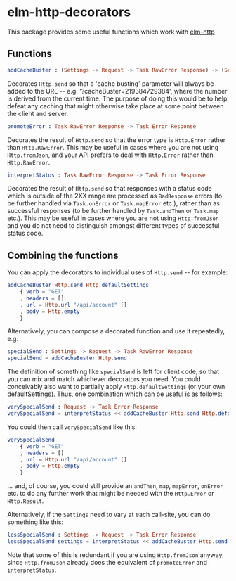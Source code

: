 # elm-http-decorators

This package provides some useful functions which work with
[elm-http](https://github.com/evancz/elm-http)

## Functions

```elm
addCacheBuster : (Settings -> Request -> Task RawError Response) -> (Settings -> Request -> Task RawError Response)
```

Decorates `Http.send` so that a 'cache busting' parameter will always be
added to the URL -- e.g. '?cacheBuster=219384729384', where the number is
derived from the current time.  The purpose of doing this would be to help
defeat any caching that might otherwise take place at some point between the
client and server.

```elm
promoteError : Task RawError Response -> Task Error Response
```

Decorates the result of `Http.send` so that the error type is `Http.Error`
rather than `Http.RawError`. This may be useful in cases where you are not
using `Http.fromJson`, and your API prefers to deal with `Http.Error` rather
than `Http.RawError`.

```elm
interpretStatus : Task RawError Response -> Task Error Response
```

Decorates the result of `Http.send` so that responses with a status code
which is outside of the 2XX range are processed as `BadResponse` errors (to be
further handled via `Task.onError` or `Task.mapError` etc.), rather than as
successful responses (to be further handled by `Task.andThen` or `Task.map`
etc.).  This may be useful in cases where you are not using `Http.fromJson` and
you do not need to distinguish amongst different types of successful status
code.

## Combining the functions

You can apply the decorators to individual uses of `Http.send` -- for example:

```elm
addCacheBuster Http.send Http.defaultSettings
    { verb = "GET"
    , headers = []
    , url = Http.url "/api/account" []
    , body = Http.empty
    }
```

Alternatively, you can compose a decorated function and use it repeatedly, e.g.

```elm
specialSend : Settings -> Request -> Task RawError Response
specialSend = addCacheBuster Http.send
```

The definition of something like `specialSend` is left for client code, so that
you can mix and match whichever decorators you need. You could conceivably also
want to partially apply `Http.defaultSettings` (or your own defaultSettings).
Thus, one combination which can be useful is as follows:

```elm
verySpecialSend : Request -> Task Error Response
verySpecialSend = interpretStatus << addCacheBuster Http.send Http.defaultSettings
```

You could then call `verySpecialSend` like this:

```elm
verySpecialSend
    { verb = "GET"
    , headers = []
    , url = Http.url "/api/account" []
    , body = Http.empty
    }
```

... and, of course, you could still provide an `andThen`, `map`, `mapError`, `onError` etc.
to do any further work that might be needed with the `Http.Error` or `Http.Result`.

Alternatively, if the `Settings` need to vary at each call-site, you can do something
like this:

```elm
lessSpecialSend : Settings -> Request -> Task Error Response
lessSpecialSend settings = interpretStatus << addCacheBuster Http.send settings
```

Note that some of this is redundant if you are using `Http.fromJson` anyway, since
`Http.fromJson` already does the equivalent of `promoteError` and `interpretStatus`.
